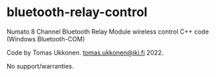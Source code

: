 # bluetooth-relay-control
Numato 8 Channel Bluetooth Relay Module wireless control C++ code (Windows Bluetooth-COM)

Code by Tomas Ukkonen. <tomas.ukkonen@iki.fi> 2022.

No support/warranties.

